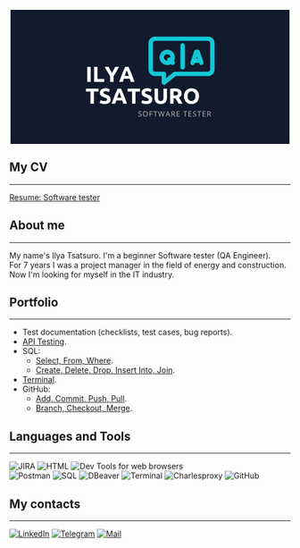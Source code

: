 <img 
    style="display: block; 
           margin-left: auto;
           margin-right: auto;
           width: %;"
    src="https://github.com/Ilya-Tsatsuro/Ilya-Tsatsuro/blob/main/assets/Software%20tester.png?raw=true" 
    alt="Our logo">
</img>

## My CV
---
[Resume: Software tester](https://drive.google.com/file/d/1fgy5RR6F5Jpb8O_7xAXTp0u_UGiHhAQ1/view?usp=share_link)

## About me 
---
My name's Ilya Tsatsuro. I'm a beginner Software tester (QA Engineer).  
For 7 years I was a project manager in the field of energy and construction. Now I'm looking for myself in the IT industry.

## Portfolio
---
- Test documentation (checklists, test cases, bug reports).
- [API Testing](https://github.com/Ilya-Tsatsuro/Postman_HW_2).
- SQL: 
   - [Select, From, Where](https://github.com/Ilya-Tsatsuro/SQL_HW_1).
   - [Create, Delete, Drop, Insert Into, Join](https://github.com/Ilya-Tsatsuro/SQL_HW_2).
- [Terminal](https://github.com/Ilya-Tsatsuro/Terminal_HW_1).
- GitHub: 
   - [Add, Commit, Push, Pull](https://github.com/Ilya-Tsatsuro/GIT_HW_1_XML).
   - [Branch, Checkout, Merge](https://github.com/Ilya-Tsatsuro/GIT_HW_2).

## Languages and Tools
---
![JIRA](https://img.shields.io/badge/-JIRA-FFFFFF?style=for-the-badge&logo=JIRA&&logoColor=2584FF) 
![HTML](https://img.shields.io/badge/-HTML-1F1F1F?style=for-the-badge&logo=HTML&&logoColor=FFFFFF)
![Dev Tools for web browsers](https://img.shields.io/badge/-Dev_Tools_for_web_browsers-1967D2?style=for-the-badge&logo=Charlesproxy&&logoColor=FFFFFF)  
![Postman](https://img.shields.io/badge/-Postman-FF6C37?style=for-the-badge&logo=Postman&&logoColor=FFFFFF)
![SQL](https://img.shields.io/badge/-SQL-FFFFFF?style=for-the-badge&logo=PostgreSQL&&logoColor=336791)
![DBeaver](https://img.shields.io/badge/-DBeaver-6D98C0?style=for-the-badge&logo=DBeaver&&logoColor=362622)
![Terminal](https://img.shields.io/badge/-Terminal-282A36?style=for-the-badge&logo=Terminal&&logoColor=FFFFFF)
![Charlesproxy](https://img.shields.io/badge/-Charlesproxy-BBDDEE?style=for-the-badge&logo=Charlesproxy&&logoColor=2A6D7E)
![GitHub](https://img.shields.io/badge/-GitHub-161B22?style=for-the-badge&logo=GitHub&&logoColor=F0F6FC)


## My contacts 
---
[![LinkedIn](https://img.shields.io/badge/-LinkedIn-FFFFFF?style=flat-square&logo=LinkedIn&logoColor=0B66C2)](https://www.linkedin.com/in/tsatsuro93/) 
[![Telegram](https://img.shields.io/badge/-Telegram-131415?style=flat-square&logo=Telegram&logoColor=27AAE9)](https://t.me/Ilya_Tsatsuro)
[![Mail](https://img.shields.io/badge/-Mail-DDDDDD?style=flat-square&logo=Gmail&logoColor=EA4236)](tsatsuro93@gmail.com)